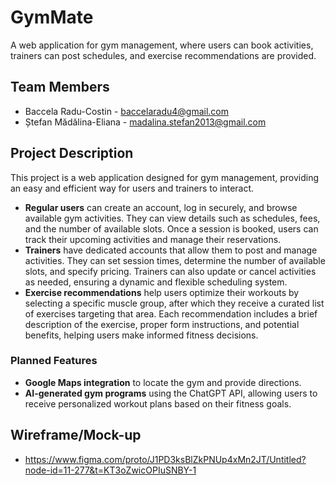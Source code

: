 # GymMate
A web application for gym management, where users can book activities, trainers can post schedules, and exercise recommendations are provided.

## Team Members
- Baccela Radu-Costin - baccelaradu4@gmail.com
- Ștefan Mădălina-Eliana - madalina.stefan2013@gmail.com

## Project Description
This project is a web application designed for gym management, providing an easy and efficient way for users and trainers to interact.
- **Regular users** can create an account, log in securely, and browse available gym activities. They can view details such as schedules, fees, and the number of available slots. Once a session is booked, users can track their upcoming activities and manage their reservations.
- **Trainers** have dedicated accounts that allow them to post and manage activities. They can set session times, determine the number of available slots, and specify pricing. Trainers can also update or cancel activities as needed, ensuring a dynamic and flexible scheduling system.
- **Exercise recommendations** help users optimize their workouts by selecting a specific muscle group, after which they receive a curated list of exercises targeting that area. Each recommendation includes a brief description of the exercise, proper form instructions, and potential benefits, helping users make informed fitness decisions.

### Planned Features  
- **Google Maps integration** to locate the gym and provide directions.  
- **AI-generated gym programs** using the ChatGPT API, allowing users to receive personalized workout plans based on their fitness goals.

## Wireframe/Mock-up
- https://www.figma.com/proto/J1PD3ksBlZkPNUp4xMn2JT/Untitled?node-id=11-277&t=KT3oZwicOPIuSNBY-1
